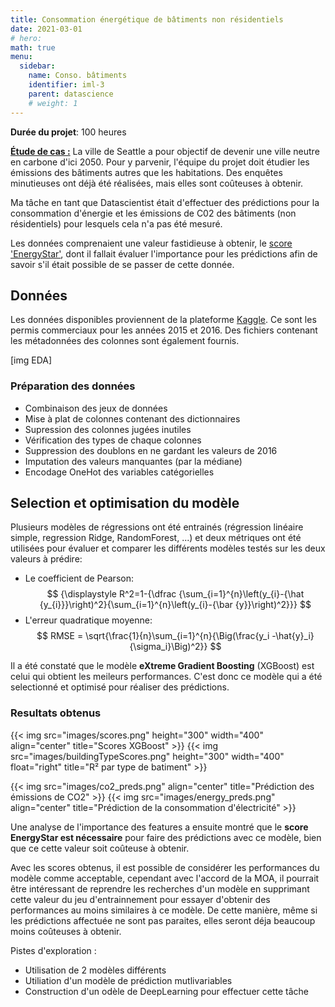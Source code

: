 ```yaml
---
title: Consommation énergétique de bâtiments non résidentiels
date: 2021-03-01
# hero: 
math: true
menu:
  sidebar:
    name: Conso. bâtiments 
    identifier: iml-3
    parent: datascience
    # weight: 1
---
```

**Durée du projet**: 100 heures

<ins>**Étude de cas :**</ins> La ville de Seattle a pour objectif de devenir une ville neutre en carbone d'ici 2050. Pour y parvenir, l'équipe du projet doit étudier les émissions des bâtiments autres que les habitations.
Des enquêtes minutieuses ont déjà été réalisées, mais elles sont coûteuses à obtenir.

Ma tâche en tant que Datascientist était d'effectuer des prédictions pour la consommation d'énergie et les émissions de C02 des bâtiments (non résidentiels) pour lesquels cela n'a pas été mesuré.

Les données comprenaient une valeur fastidieuse à obtenir, le [score 'EnergyStar'](https://www.energystar.gov/buildings/facility-owners-and-managers/existing-buildings/use-portfolio-manager/interpret-your-results/what), dont il fallait évaluer l'importance pour les prédictions afin de savoir s'il était possible de se passer de cette donnée.

## Données
Les données disponibles proviennent de la plateforme [Kaggle](https://www.kaggle.com/city-of-seattle/sea-building-energy-benchmarking#2015-building-energy-benchmarking.csv). Ce sont les permis commerciaux pour les années 2015 et 2016. Des fichiers contenant les métadonnées des colonnes sont également fournis.

[img EDA]

### Préparation des données
- Combinaison des jeux de données
- Mise à plat de colonnes contenant des dictionnaires
- Supression des colonnes jugées inutiles
- Vérification des types de chaque colonnes
- Suppression des doublons en ne gardant les valeurs de 2016
- Imputation des valeurs manquantes (par la médiane)
- Encodage OneHot des variables catégorielles


## Selection et optimisation du modèle
Plusieurs modèles de régressions ont été entrainés (régression linéaire simple, regression Ridge, RandomForest, ...) et deux métriques ont été utilisées pour évaluer et comparer les différents modèles testés sur les deux valeurs à prédire:
- Le coefficient de Pearson:  
$$ {\displaystyle R^2=1-{\dfrac {\sum_{i=1}^{n}\left(y_{i}-{\hat {y_{i}}}\right)^2}{\sum_{i=1}^{n}\left(y_{i}-{\bar {y}}\right)^2}}} $$
- L'erreur quadratique moyenne:  
$$  RMSE = \sqrt{\frac{1}{n}\sum_{i=1}^{n}{\Big(\frac{y_i -\hat{y}_i}{\sigma_i}\Big)^2}} $$

Il a été constaté que le modèle **eXtreme Gradient Boosting** (XGBoost) est celui qui obtient les meileurs performances. C'est donc ce modèle qui a été selectionné et optimisé pour réaliser des prédictions.


### Resultats obtenus

{{< img src="images/scores.png" height="300" width="400" align="center" title="Scores XGBoost" >}}
{{< img src="images/buildingTypeScores.png" height="300" width="400" float="right" title="R² par type de batiment" >}}

{{< img src="images/co2_preds.png" align="center" title="Prédiction des émissions de CO2" >}}
{{< img src="images/energy_preds.png" align="center" title="Prédiction de la consommation d'électricité" >}}

Une analyse de l'importance des features a ensuite montré que le **score EnergyStar est nécessaire** pour faire des prédictions avec ce modèle, bien que ce cette valeur soit coûteuse à obtenir.  

Avec les scores obtenus, il est possible de considérer les performances du modèle comme acceptable, cependant avec l'accord de la MOA, il pourrait être intéressant de reprendre les recherches d'un modèle en supprimant cette valeur du jeu d'entrainnement pour essayer d'obtenir des performances au moins similaires à ce modèle. De cette manière, même si les prédictions affectuée ne sont pas paraites, elles seront déja beaucoup moins coûteuses à obtenir.

Pistes d'exploration :
- Utilisation de 2 modèles différents
- Utiliation d'un modèle de prédiction mutlivariables
- Construction d'un odèle de DeepLearning pour effectuer cette tâche
